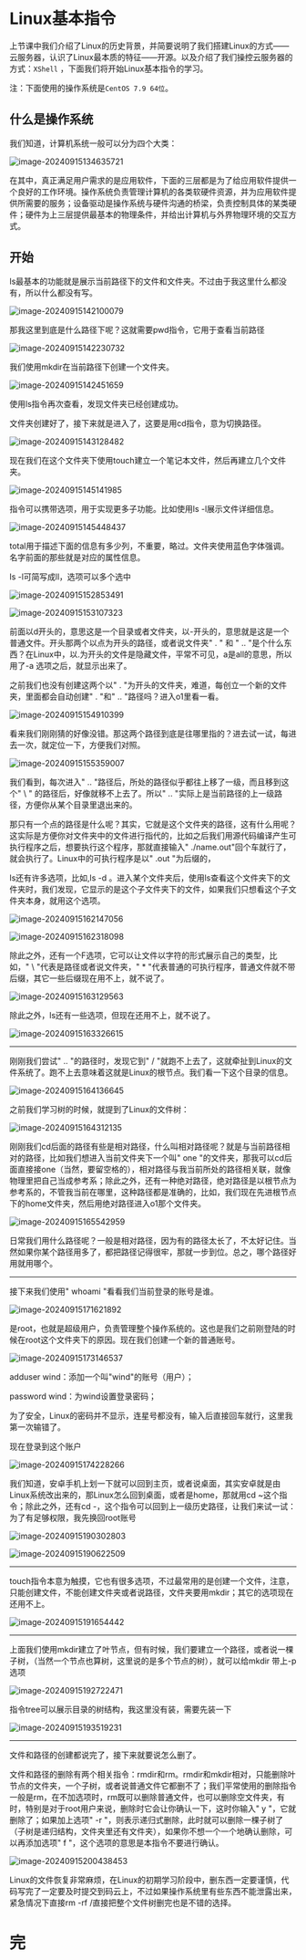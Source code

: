 # Linux基本指令

上节课中我们介绍了Linux的历史背景，并简要说明了我们搭建Linux的方式——云服务器，认识了Linux最本质的特征——开源。以及介绍了我们操控云服务器的方式：`XShell` ，下面我们将开始Linux基本指令的学习。

注：下面使用的操作系统是`CentOS 7.9 64位`。

## 什么是操作系统

我们知道，计算机系统一般可以分为四个大类：

![image-20240915134635721](https://md-wind.oss-cn-nanjing.aliyuncs.com/md/202409151346945.png)

在其中，真正满足用户需求的是应用软件，下面的三层都是为了给应用软件提供一个良好的工作环境。操作系统负责管理计算机的各类软硬件资源，并为应用软件提供所需要的服务；设备驱动是操作系统与硬件沟通的桥梁，负责控制具体的某类硬件；硬件为上三层提供最基本的物理条件，并给出计算机与外界物理环境的交互方式。

## 开始

ls最基本的功能就是展示当前路径下的文件和文件夹。不过由于我这里什么都没有，所以什么都没有写。

![image-20240915142100079](https://md-wind.oss-cn-nanjing.aliyuncs.com/md/202409151421136.png)

那我这里到底是什么路径下呢？这就需要pwd指令，它用于查看当前路径

![image-20240915142230732](https://md-wind.oss-cn-nanjing.aliyuncs.com/md/202409151422783.png)

我们使用mkdir在当前路径下创建一个文件夹。

![image-20240915142451659](https://md-wind.oss-cn-nanjing.aliyuncs.com/md/202409151424717.png)

使用ls指令再次查看，发现文件夹已经创建成功。

文件夹创建好了，接下来就是进入了，这要是用cd指令，意为切换路径。

![image-20240915143128482](https://md-wind.oss-cn-nanjing.aliyuncs.com/md/202409151431531.png)

现在我们在这个文件夹下使用touch建立一个笔记本文件，然后再建立几个文件夹。

![image-20240915145141985](https://md-wind.oss-cn-nanjing.aliyuncs.com/md/202409151451037.png)

指令可以携带选项，用于实现更多子功能。比如使用ls -l展示文件详细信息。

![image-20240915145448437](https://md-wind.oss-cn-nanjing.aliyuncs.com/md/202409151454489.png)

total用于描述下面的信息有多少列，不重要，略过。文件夹使用蓝色字体强调。名字前面的那些就是对应的属性信息。

ls -l可简写成ll，选项可以多个选中

![image-20240915152853491](https://md-wind.oss-cn-nanjing.aliyuncs.com/md/202409151528540.png)

![image-20240915153107323](https://md-wind.oss-cn-nanjing.aliyuncs.com/md/202409151531358.png)

前面以d开头的，意思这是一个目录或者文件夹，以-开头的，意思就是这是一个普通文件。开头那两个以点为开头的路径，或者说文件夹" . " 和 " .. "是个什么东西？在Linux中，以.为开头的文件是隐藏文件，平常不可见，a是all的意思，所以用了-a 选项之后，就显示出来了。

之前我们也没有创建这两个以" . "为开头的文件夹，难道，每创立一个新的文件夹，里面都会自动创建" . "和" .. "路径吗？进入o1里看一看。

![image-20240915154910399](https://md-wind.oss-cn-nanjing.aliyuncs.com/md/202409151549442.png)

看来我们刚刚猜的好像没错。那这两个路径到底是往哪里指的？进去试一试，每进去一次，就定位一下，方便我们对照。

![image-20240915155359007](https://md-wind.oss-cn-nanjing.aliyuncs.com/md/202409151553044.png)

我们看到，每次进入" .. "路径后，所处的路径似乎都往上移了一级，而且移到这个" \ " 的路径后，好像就移不上去了。所以" .. "实际上是当前路径的上一级路径，方便你从某个目录里退出来的。

那只有一个点的路径是什么呢？其实，它就是这个文件夹的路径，这有什么用呢？这实际是方便你对文件夹中的文件进行指代的，比如之后我们用源代码编译产生可执行程序之后，想要执行这个程序，那就直接输入" ./name.out"回个车就行了，就会执行了。Linux中的可执行程序是以" .out "为后缀的，

ls还有许多选项，比如,ls -d 。进入某个文件夹后，使用ls查看这个文件夹下的文件夹时，我们发现，它显示的是这个子文件夹下的文件，如果我们只想看这个子文件夹本身，就用这个选项。

![image-20240915162147056](https://md-wind.oss-cn-nanjing.aliyuncs.com/md/202409151621102.png)

![image-20240915162318098](https://md-wind.oss-cn-nanjing.aliyuncs.com/md/202409151623136.png)

除此之外，还有一个F选项，它可以让文件以字符的形式展示自己的类型，比如，" \ "代表是路径或者说文件夹，" * "代表普通的可执行程序，普通文件就不带后缀，其它一些后缀现在用不上，就不说了。

![image-20240915163129563](https://md-wind.oss-cn-nanjing.aliyuncs.com/md/202409151631621.png)

除此之外，ls还有一些选项，但现在还用不上，就不说了。

![image-20240915163326615](https://md-wind.oss-cn-nanjing.aliyuncs.com/md/202409151633747.png)

-------

刚刚我们尝试" .. "的路径时，发现它到" / "就跑不上去了，这就牵扯到Linux的文件系统了。跑不上去意味着这就是Linux的根节点。我们看一下这个目录的信息。

![image-20240915164136645](https://md-wind.oss-cn-nanjing.aliyuncs.com/md/202409151641706.png)

之前我们学习树的时候，就提到了Linux的文件树：

![image-20240915164312135](https://md-wind.oss-cn-nanjing.aliyuncs.com/md/202409151643269.png)

刚刚我们cd后面的路径有些是相对路径，什么叫相对路径呢？就是与当前路径相对的路径，比如我们想进入当前文件夹下一个叫" one "的文件夹，那我可以cd后面直接接one（当然，要留空格的），相对路径与我当前所处的路径相关联，就像物理里把自己当成参考系；除此之外，还有一种绝对路径，绝对路径是以根节点为参考系的，不管我当前在哪里，这种路径都是准确的，比如，我们现在先进根节点下的home文件夹，然后用绝对路径进入o1那个文件夹。

![image-20240915165542959](https://md-wind.oss-cn-nanjing.aliyuncs.com/md/202409151655995.png)

日常我们用什么路径呢？一般是相对路径，因为有的路径太长了，不太好记住。当然如果你某个路径用多了，都把路径记得很牢，那就一步到位。总之，哪个路径好用就用哪个。

--------

接下来我们使用" whoami "看看我们当前登录的账号是谁。

![image-20240915171621892](https://md-wind.oss-cn-nanjing.aliyuncs.com/md/202409151716931.png)

是root，也就是超级用户，负责管理整个操作系统的。这也是我们之前刚登陆的时候在root这个文件夹下的原因。现在我们创建一个新的普通账号。

![image-20240915173146537](https://md-wind.oss-cn-nanjing.aliyuncs.com/md/202409151731594.png)

adduser wind：添加一个叫"wind"的账号（用户）；

password wind：为wind设置登录密码；

为了安全，Linux的密码并不显示，连星号都没有，输入后直接回车就行，这里我第一次输错了。

现在登录到这个账户

![image-20240915174228266](https://md-wind.oss-cn-nanjing.aliyuncs.com/md/202409151742381.png)

我们知道，安卓手机上划一下就可以回到主页，或者说桌面，其实安卓就是由Linux系统改出来的，那Linux怎么回到桌面，或者是home，那就用cd ~这个指令；除此之外，还有cd -，这个指令可以回到上一级历史路径，让我们来试一试：为了有足够权限，我先换回root账号

![image-20240915190302803](https://md-wind.oss-cn-nanjing.aliyuncs.com/md/202409151903859.png)

![image-20240915190622509](https://md-wind.oss-cn-nanjing.aliyuncs.com/md/202409151906573.png)

-----

touch指令本意为触摸，它也有很多选项，不过最常用的是创建一个文件，注意，只能创建文件，不能创建文件夹或者说路径，文件夹要用mkdir；其它的选项现在还用不上。

![image-20240915191654442](https://md-wind.oss-cn-nanjing.aliyuncs.com/md/202409151916488.png)

------

上面我们使用mkdir建立了叶节点，但有时候，我们要建立一个路径，或者说一棵子树，（当然一个节点也算树，这里说的是多个节点的树），就可以给mkdir 带上-p选项

![image-20240915192722471](https://md-wind.oss-cn-nanjing.aliyuncs.com/md/202409151927508.png)

指令tree可以展示目录的树结构，我这里没有装，需要先装一下

![image-20240915193519231](https://md-wind.oss-cn-nanjing.aliyuncs.com/md/202409151935299.png)

------

文件和路径的创建都说完了，接下来就要说怎么删了。

文件和路径的删除有两个相关指令：rmdir和rm。rmdir和mkdir相对，只能删除叶节点的文件夹，一个子树，或者说普通文件它都删不了；我们平常使用的删除指令一般是rm，在不加选项时，rm既可以删除普通文件，也可以删除空文件夹，有时，特别是对于root用户来说，删除时它会让你确认一下，这时你输入" y "，它就删除了；如果加上选项" -r "，则表示递归式删除，此时就可以删除一棵子树了（子树是递归结构，文件夹里还有文件夹），如果你不想一个一个地确认删除，可以再添加选项" f "，这个选项的意思是本指令不要进行确认。 



![image-20240915200438453](https://md-wind.oss-cn-nanjing.aliyuncs.com/md/202409152004585.png)

Linux的文件恢复非常麻烦，在Linux的初期学习阶段中，删东西一定要谨慎，代码写完了一定要及时提交到码云上，不过如果操作系统里有些东西不能泄露出来，紧急情况下直接rm -rf /直接把整个文件树删完也是不错的选择。



# 完